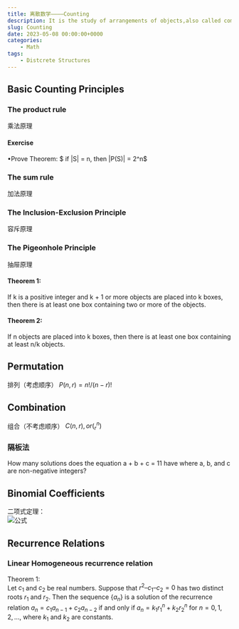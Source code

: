 ```yaml
---
title: 离散数学————Counting
description: It is the study of arrangements of objects,also called combinatorics
slug: Counting
date: 2023-05-08 00:00:00+0000
categories:
    - Math
tags:
    - Distcrete Structures
---
```

## Basic Counting Principles
### The product rule
乘法原理
#### Exercise
•Prove Theorem: $ if |S| = n, then |P(S)| = 2^n$
### The sum rule
加法原理
### The Inclusion-Exclusion Principle
容斥原理
### The Pigeonhole Principle
抽屉原理
#### Theorem 1: 
If k is a positive integer and k + 1 or more objects are placed into k boxes, then there is at least one box containing two or more of the objects.
#### Theorem 2: 
If n objects are placed into k boxes, then there is at least one box containing at least n/k objects.

## Permutation
排列（考虑顺序）
$P(n, r) = n!/(n  −  r)!$
## Combination
组合（不考虑顺序）
$C(n, r), or (^n_r)$
### 隔板法
How many solutions does the equation a + b + c = 11
have where a, b, and c are non-negative integers?
## Binomial Coefficients
二项式定理：     
![公式](https://bkimg.cdn.bcebos.com/formula/90e7897708ac2d3e2619efc1fd9071ff.svg)
## Recurrence Relations
### Linear Homogeneous recurrence relation 
Theorem 1:     
Let $c_1$ and $c_2$ be real numbers. Suppose that $r^2 – c_1 – c_2 = 0$ has two distinct roots $r_1$ and $r_2$. Then the sequence $\{a_n\}$ is a solution of the recurrence relation $a_n= c_1a_{n-1} + c_2a_{n-2}$ if and only if $a_n= k_1r_1^n+k_2r_2^n$ for $n  = 0, 1, 2, …,$ where $k_1$ and $k_2$ are constants.


